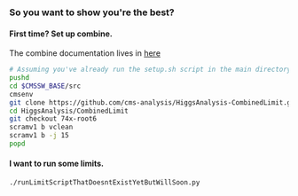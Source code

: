 ### So you want to show you're the best?

#### First time? Set up combine.
The combine documentation lives in [here](https://twiki.cern.ch/twiki/bin/view/CMS/SWGuideHiggsAnalysisCombinedLimit#How_to_run_the_tool)
```bash
# Assuming you've already run the setup.sh script in the main directory
pushd
cd $CMSSW_BASE/src
cmsenv
git clone https://github.com/cms-analysis/HiggsAnalysis-CombinedLimit.git HiggsAnalysis/CombinedLimit
cd HiggsAnalysis/CombinedLimit
git checkout 74x-root6
scramv1 b vclean
scramv1 b -j 15
popd
```

#### I want to run some limits.
```bash
./runLimitScriptThatDoesntExistYetButWillSoon.py
```


